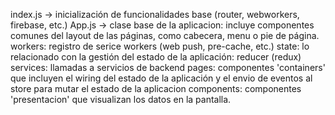 index.js -> inicialización de funcionalidades base (router, webworkers, firebase, etc.)
App.js -> clase base de la aplicacion: incluye componentes comunes del layout de las páginas, como cabecera, menu o pie de página.
workers: registro de serice workers (web push, pre-cache, etc.)
state: lo relacionado con la gestión del estado de la aplicación: reducer (redux)
services: llamadas a servicios de backend
pages: componentes 'containers' que incluyen el wiring del estado de la aplicación y el envio de eventos al store para mutar el estado de la aplicacion
components: componentes 'presentacion' que visualizan los datos en la pantalla.
